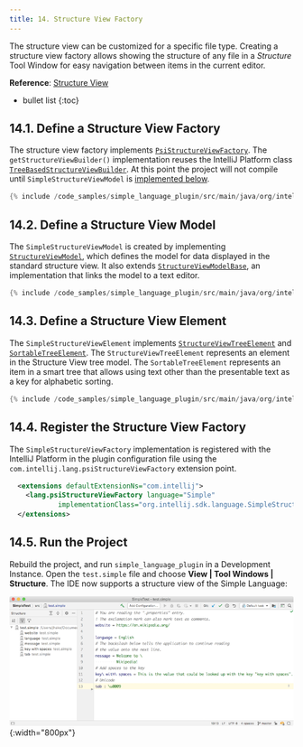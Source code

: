 ```yaml
---
title: 14. Structure View Factory
---
```

<!-- Copyright 2000-2020 JetBrains s.r.o. and other contributors. Use of this source code is governed by the Apache 2.0 license that can be found in the LICENSE file. -->

The structure view can be customized for a specific file type.
Creating a structure view factory allows showing the structure of any file in a _Structure_ Tool Window for easy navigation between items in the current editor.

**Reference**: [Structure View](/reference_guide/custom_language_support/structure_view.md) 

* bullet list
{:toc}

## 14.1. Define a Structure View Factory
The structure view factory implements [`PsiStructureViewFactory`](upsource:///platform/editor-ui-api/src/com/intellij/lang/PsiStructureViewFactory.java).
The `getStructureViewBuilder()` implementation reuses the IntelliJ Platform class [`TreeBasedStructureViewBuilder`](upsource:///platform/editor-ui-api/src/com/intellij/ide/structureView/TreeBasedStructureViewBuilder.java).
At this point the project will not compile until `SimpleStructureViewModel` is [implemented below](#define-a-structure-view-model).

```java
{% include /code_samples/simple_language_plugin/src/main/java/org/intellij/sdk/language/SimpleStructureViewFactory.java %}
```

## 14.2. Define a Structure View Model
The `SimpleStructureViewModel` is created by implementing [`StructureViewModel`](upsource:///platform/editor-ui-api/src/com/intellij/ide/structureView/StructureViewModel.java), which defines the model for data displayed in the standard structure view. 
It also extends [`StructureViewModelBase`](upsource:///platform/editor-ui-api/src/com/intellij/ide/structureView/StructureViewModelBase.java), an implementation that links the model to a text editor.

```java
{% include /code_samples/simple_language_plugin/src/main/java/org/intellij/sdk/language/SimpleStructureViewModel.java %}
```

## 14.3. Define a Structure View Element
The `SimpleStructureViewElement` implements [`StructureViewTreeElement`](upsource:///platform/editor-ui-api/src/com/intellij/ide/structureView/StructureViewTreeElement.java) and [`SortableTreeElement`](upsource:///platform/editor-ui-api/src/com/intellij/ide/util/treeView/smartTree/SortableTreeElement.java).
The `StructureViewTreeElement` represents an element in the Structure View tree model.
The `SortableTreeElement` represents an item in a smart tree that allows using text other than the presentable text as a key for alphabetic sorting. 

```java
{% include /code_samples/simple_language_plugin/src/main/java/org/intellij/sdk/language/SimpleStructureViewElement.java %}
```

## 14.4. Register the Structure View Factory
The `SimpleStructureViewFactory` implementation is registered with the IntelliJ Platform in the plugin configuration file using the `com.intellij.lang.psiStructureViewFactory` extension point.

```xml
  <extensions defaultExtensionNs="com.intellij">
    <lang.psiStructureViewFactory language="Simple" 
            implementationClass="org.intellij.sdk.language.SimpleStructureViewFactory"/>
  </extensions>
```

## 14.5. Run the Project
Rebuild the project, and run `simple_language_plugin` in a Development Instance.
Open the `test.simple` file and choose **View \| Tool Windows \| Structure**.
The IDE now supports a structure view of the Simple Language:

![Structure View](img/structure_view.png){:width="800px"}
